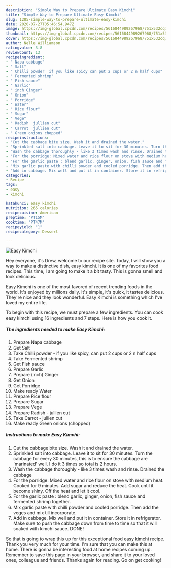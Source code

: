 ```yaml
---
description: "Simple Way to Prepare Ultimate Easy Kimchi"
title: "Simple Way to Prepare Ultimate Easy Kimchi"
slug: 1285-simple-way-to-prepare-ultimate-easy-kimchi
date: 2020-07-27T05:46:54.947Z
image: https://img-global.cpcdn.com/recipes/5616844989267968/751x532cq70/easy-kimchi-recipe-main-photo.jpg
thumbnail: https://img-global.cpcdn.com/recipes/5616844989267968/751x532cq70/easy-kimchi-recipe-main-photo.jpg
cover: https://img-global.cpcdn.com/recipes/5616844989267968/751x532cq70/easy-kimchi-recipe-main-photo.jpg
author: Nelle Williamson
ratingvalue: 3.8
reviewcount: 13
recipeingredient:
- " Napa cabbage"
- " Salt"
- " Chilli powder  if you like spicy can put 2 cups or 2 n half cups"
- " Fermented shrimp"
- " Fish sauce"
- " Garlic"
- " inch Ginger"
- " Onion"
- " Porridge"
- " Water"
- " Rice flour"
- " Sugar"
- " Vege"
- " Radish  jullien cut"
- " Carrot  jullien cut"
- " Green onions chopped"
recipeinstructions:
- "Cut the cabbage bite size. Wash it and drained the water."
- "Sprinkled salt into cabbage. Leave it to sit for 30 minutes. Turn the cabbage for every 30 minutes, this is to ensure  the cabbage are &#39;marinated&#39; well. I do it 3 times so total is 2 hours."
- "Wash the cabbage thoroughly - like 3 times wash and rinse. Drained the cabbage"
- "For the porridge: Mixed water and rice flour on stove with medium heat. Cooked for 9 minutes. Add sugar and reduce the heat. Cook until it become shiny. Off the heat and let it cool."
- "For the garlic paste : blend garlic, ginger, onion, fish sauce and fermented shrimp together."
- "Mix garlic paste with chilli powder and cooled porridge. Then add the veges and mix till incorporate."
- "Add in cabbage. Mix well and put it in container. Store it in refrigerator. Make sure to push the cabbage down from time to time so that it will soaked with kimchi sauce. DONE!"
categories:
- Recipe
tags:
- easy
- kimchi

katakunci: easy kimchi 
nutrition: 265 calories
recipecuisine: American
preptime: "PT15M"
cooktime: "PT47M"
recipeyield: "1"
recipecategory: Dessert

---
```



![Easy Kimchi](https://img-global.cpcdn.com/recipes/5616844989267968/751x532cq70/easy-kimchi-recipe-main-photo.jpg)

Hey everyone, it's Drew, welcome to our recipe site. Today, I will show you a way to make a distinctive dish, easy kimchi. It is one of my favorites food recipes. This time, I am going to make it a bit tasty. This is gonna smell and look delicious.

Easy Kimchi is one of the most favored of recent trending foods in the world. It's enjoyed by millions daily. It's simple, it's quick, it tastes delicious. They're nice and they look wonderful. Easy Kimchi is something which I've loved my entire life.




To begin with this recipe, we must prepare a few ingredients. You can cook easy kimchi using 16 ingredients and 7 steps. Here is how you cook it.

<!--inarticleads1-->

##### The ingredients needed to make Easy Kimchi:

1. Prepare  Napa cabbage
1. Get  Salt
1. Take  Chilli powder - if you like spicy, can put 2 cups or 2 n half cups
1. Take  Fermented shrimp
1. Get  Fish sauce
1. Prepare  Garlic
1. Prepare  (inch) Ginger
1. Get  Onion
1. Get  Porridge
1. Make ready  Water
1. Prepare  Rice flour
1. Prepare  Sugar
1. Prepare  Vege
1. Prepare  Radish - jullien cut
1. Take  Carrot - jullien cut
1. Make ready  Green onions (chopped)




<!--inarticleads2-->

##### Instructions to make Easy Kimchi:

1. Cut the cabbage bite size. Wash it and drained the water.
1. Sprinkled salt into cabbage. Leave it to sit for 30 minutes. Turn the cabbage for every 30 minutes, this is to ensure  the cabbage are &#39;marinated&#39; well. I do it 3 times so total is 2 hours.
1. Wash the cabbage thoroughly - like 3 times wash and rinse. Drained the cabbage
1. For the porridge: Mixed water and rice flour on stove with medium heat. Cooked for 9 minutes. Add sugar and reduce the heat. Cook until it become shiny. Off the heat and let it cool.
1. For the garlic paste : blend garlic, ginger, onion, fish sauce and fermented shrimp together.
1. Mix garlic paste with chilli powder and cooled porridge. Then add the veges and mix till incorporate.
1. Add in cabbage. Mix well and put it in container. Store it in refrigerator. Make sure to push the cabbage down from time to time so that it will soaked with kimchi sauce. DONE!




So that is going to wrap this up for this exceptional food easy kimchi recipe. Thank you very much for your time. I'm sure that you can make this at home. There is gonna be interesting food at home recipes coming up. Remember to save this page in your browser, and share it to your loved ones, colleague and friends. Thanks again for reading. Go on get cooking!
